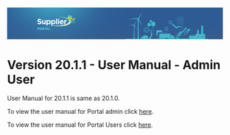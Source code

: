 ![Supplier portal banner](../../../../images/banner-supplier-portal.jpg)

# Version 20.1.1 - User Manual - Admin User

User Manual for 20.1.1 is same as 20.1.0. 

To view the user manual for Portal admin click [here](../20.1.0/usermanual-supplierportal-admin.md).

To view the user manual for Portal Users click [here](usermanual-supplierportal-user.md).

